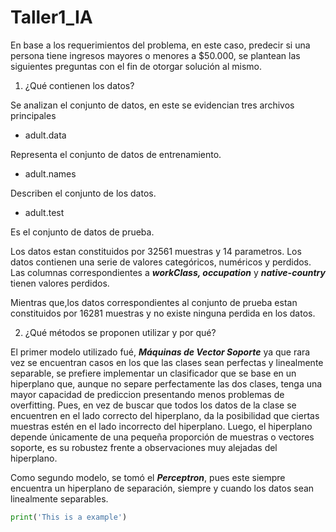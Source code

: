 # Taller1_IA

En base a los requerimientos del problema, en este caso, predecir si una persona tiene ingresos mayores o menores a $50.000, se plantean las siguientes preguntas con el fin de otorgar solución al mismo.

1. ¿Qué contienen los datos?

Se analizan el conjunto de datos, en este se evidencian tres archivos principales

- adult.data

Representa el conjunto de datos de entrenamiento.

- adult.names

Describen el conjunto de los datos.

- adult.test

Es el conjunto de datos de prueba.

Los datos estan constituidos por 32561 muestras y 14 parametros. Los datos contienen una serie de valores categóricos, numéricos y perdidos. Las columnas correspondientes a ***workClass, occupation*** y ***native-country*** tienen valores perdidos. 

Mientras que,los datos correspondientes al conjunto de prueba estan constituidos por 16281 muestras y no existe ninguna perdida en los datos.

2. ¿Qué métodos se proponen utilizar y por qué?

El primer modelo utilizado fué, ***Máquinas de Vector Soporte*** ya que rara vez se encuentran casos en los que las clases sean perfectas y linealmente separable, se prefiere implementar un clasificador que se base en un hiperplano que, aunque no separe perfectamente las dos clases, tenga una mayor capacidad de prediccion  presentando menos problemas de overfitting. Pues, en vez de buscar que todos los datos de la clase se encuentren en el lado correcto del hiperplano, da la posibilidad que ciertas muestras estén en el lado incorrecto del hiperplano. Luego, el hiperplano depende únicamente de una pequeña proporción de muestras o vectores soporte, es su robustez frente a observaciones muy alejadas del hiperplano.

Como segundo modelo, se tomó el ***Perceptron***, pues este siempre encuentra un hiperplano de separación, siempre y cuando los datos sean linealmente separables.



```python
print('This is a example')
````


